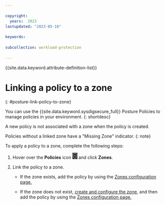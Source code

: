 ```yaml
---

copyright:
  years:  2023
lastupdated: "2023-05-16"

keywords:

subcollection: workload-protection

---
```


{{site.data.keyword.attribute-definition-list}}

# Linking a policy to a zone
{: #posture-link-policy-to-zone}

You can use the {{site.data.keyword.sysdigsecure_full}} Posture Policies to manage policies in your environment.
{: shortdesc}


A new policy is not associated with a zone when the policy is created.

Policies without a linked zone have a "Missing Zone" indicator.
{: note}

To apply a policy to a zone, complete the following steps:

1. Hover over the **Policies** icon ![Policies icon](/images/policies.png "Policies") and click **Zones**.

2. Link the policy to a zone.

   * If the zone exists, add the policy by using the [Zones configuration page.](/docs/workload-protection?topic=workload-protection-zone-policy)

   * If the zone does not exist, [create and configure the zone,](/docs/workload-protection?topic=workload-protection-posture-zones) and then add the policy by using the [Zones configuration page.](/docs/workload-protection?topic=workload-protection-zone-policy)
